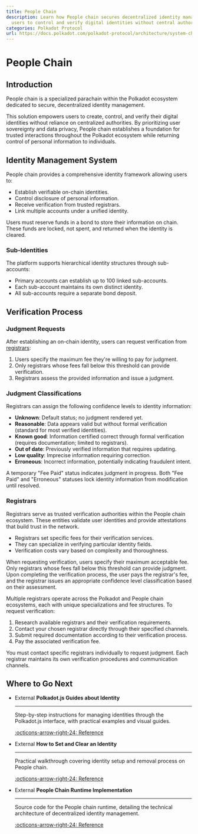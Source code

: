 ```yaml
---
title: People Chain
description: Learn how People chain secures decentralized identity management, empowering
  users to control and verify digital identities without central authorities.
categories: Polkadot Protocol
url: https://docs.polkadot.com/polkadot-protocol/architecture/system-chains/people/
---
```


# People Chain

## Introduction

People chain is a specialized parachain within the Polkadot ecosystem dedicated to secure, decentralized identity management. 

This solution empowers users to create, control, and verify their digital identities without reliance on centralized authorities. By prioritizing user sovereignty and data privacy, People chain establishes a foundation for trusted interactions throughout the Polkadot ecosystem while returning control of personal information to individuals.

## Identity Management System

People chain provides a comprehensive identity framework allowing users to:

- Establish verifiable on-chain identities.
- Control disclosure of personal information.
- Receive verification from trusted registrars.
- Link multiple accounts under a unified identity.

Users must reserve funds in a bond to store their information on chain. These funds are locked, not spent, and returned when the identity is cleared.

### Sub-Identities

The platform supports hierarchical identity structures through sub-accounts:

- Primary accounts can establish up to 100 linked sub-accounts.
- Each sub-account maintains its own distinct identity.
- All sub-accounts require a separate bond deposit.

## Verification Process

### Judgment Requests

After establishing an on-chain identity, users can request verification from [registrars](#registrars):

1. Users specify the maximum fee they're willing to pay for judgment.
2. Only registrars whose fees fall below this threshold can provide verification.
3. Registrars assess the provided information and issue a judgment.

### Judgment Classifications

Registrars can assign the following confidence levels to identity information:

- **Unknown**: Default status; no judgment rendered yet.
- **Reasonable**: Data appears valid but without formal verification (standard for most verified identities).
- **Known good**: Information certified correct through formal verification (requires documentation; limited to registrars).
- **Out of date**: Previously verified information that requires updating.
- **Low quality**: Imprecise information requiring correction.
- **Erroneous**: Incorrect information, potentially indicating fraudulent intent.

A temporary "Fee Paid" status indicates judgment in progress. Both "Fee Paid" and "Erroneous" statuses lock identity information from modification until resolved.

### Registrars

Registrars serve as trusted verification authorities within the People chain ecosystem. These entities validate user identities and provide attestations that build trust in the network.

- Registrars set specific fees for their verification services.
- They can specialize in verifying particular identity fields.
- Verification costs vary based on complexity and thoroughness.

When requesting verification, users specify their maximum acceptable fee. Only registrars whose fees fall below this threshold can provide judgment. Upon completing the verification process, the user pays the registrar's fee, and the registrar issues an appropriate confidence level classification based on their assessment.

Multiple registrars operate across the Polkadot and People chain ecosystems, each with unique specializations and fee structures. To request verification:

1. Research available registrars and their verification requirements.
2. Contact your chosen registrar directly through their specified channels.
3. Submit required documentation according to their verification process.
4. Pay the associated verification fee.

You must contact specific registrars individually to request judgment. Each registrar maintains its own verification procedures and communication channels.

## Where to Go Next

<div class="grid cards" markdown>

-   <span class="badge external">External</span> __Polkadot.js Guides about Identity__

    ---

    Step-by-step instructions for managing identities through the Polkadot.js interface, with practical examples and visual guides.

    [:octicons-arrow-right-24: Reference](https://wiki.polkadot.com/learn/learn-guides-identity/)

-   <span class="badge external">External</span> __How to Set and Clear an Identity__

    ---

    Practical walkthrough covering identity setup and removal process on People chain.

    [:octicons-arrow-right-24: Reference](https://support.polkadot.network/support/solutions/articles/65000181981-how-to-set-and-clear-an-identity)

-   <span class="badge external">External</span> __People Chain Runtime Implementation__

    ---

    Source code for the People chain runtime, detailing the technical architecture of decentralized identity management.

    [:octicons-arrow-right-24: Reference](https://github.com/polkadot-fellows/runtimes/tree/main/system-parachains/people)

</div>
